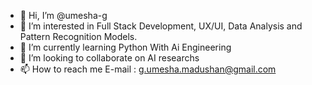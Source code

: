 - 👋 Hi, I’m @umesha-g
- 👀 I’m interested in Full Stack Development, UX/UI, Data Analysis and Pattern Recognition Models.
- 🌱 I’m currently learning Python With Ai Engineering
- 💞️ I’m looking to collaborate on AI researchs
- 📫 How to reach me E-mail : g.umesha.madushan@gmail.com

<!---
umesha-g/umesha-g is a ✨ special ✨ repository because its `README.md` (this file) appears on your GitHub profile.
You can click the Preview link to take a look at your changes.
--->
